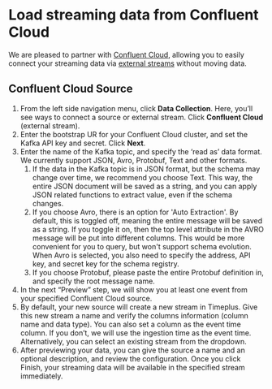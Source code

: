 # Load streaming data from Confluent Cloud

We are pleased to partner with [Confluent Cloud](https://www.confluent.io/confluent-cloud/?utm_campaign=tm.pmm_cd.2023_partner_cwc_timeplus_generic&utm_source=timeplus&utm_medium=partnerref), allowing you to easily connect your streaming data via [external streams](/external-stream) without moving data.

## Confluent Cloud Source

1. From the left side navigation menu, click **Data Collection**. Here, you’ll see ways to connect a source or external stream. Click **Confluent Cloud** (external stream).
2. Enter the bootstrap UR for your Confluent Cloud cluster, and set the Kafka API key and secret. Click **Next**.
3. Enter the name of the Kafka topic, and specify the ‘read as’ data format. We currently support JSON, Avro, Protobuf, Text and other formats.
    1. If the data in the Kafka topic is in JSON format, but the schema may change over time, we recommend you choose Text. This way, the entire JSON document will be saved as a string, and you can apply JSON related functions to extract value, even if the schema changes.
    2. If you choose Avro, there is an option for 'Auto Extraction'. By default, this is toggled off, meaning the entire message will be saved as a string. If you toggle it on, then the top level attribute in the AVRO message will be put into different columns. This would be more convenient for you to query, but won't support schema evolution. When Avro is selected, you also need to specify the address, API key, and secret key for the schema registry.
    3. If you choose Protobuf, please paste the entire Protobuf definition in, and specify the root message name.
4. In the next “Preview” step, we will show you at least one event from your specified Confluent Cloud source.
5. By default, your new source will create a new stream in Timeplus. Give this new stream a name and verify the columns information (column name and data type). You can also set a column as the event time column. If you don’t, we will use the ingestion time as the event time. Alternatively, you can select an existing stream from the dropdown.
6. After previewing your data, you can give the source a name and an optional description, and review the configuration. Once you click Finish, your streaming data will be available in the specified stream immediately.
